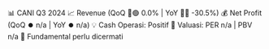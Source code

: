 📊 CANI Q3 2024
📈 Revenue (QoQ 🔼🟢 0.0% | YoY 🔻🔴 -30.5%)
💰 Net Profit (QoQ ⏺️ n/a | YoY ⏺️ n/a)
💡 Cash Operasi: Positif
🧮 Valuasi: PER n/a | PBV n/a
🧱 Fundamental perlu dicermati
